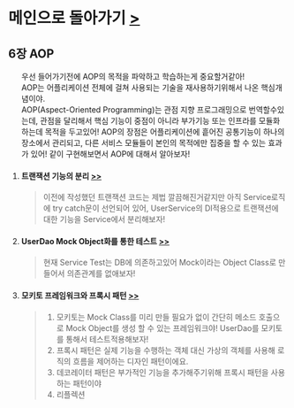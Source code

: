 
<h1>메인으로 돌아가기 <a href="https://github.com/EungyuCho/toby_spring_pract">></a></h1>
<h2>6장 AOP</h2>
<ol>
    우선 들어가기전에 AOP의 목적을 파악하고 학습하는게 중요할거같아!<br>
    AOP는 어플리케이션 전체에 걸쳐 사용되는 기술을 재사용하기위해서 나온 핵심개념이야.<br>
    AOP(Aspect-Oriented Programming)는 관점 지향 프로그래밍으로 번역할수있는데, 관점을 달리해서 핵심 기능이 중점이 아니라 부가기능 또는 인프라를 모듈화하는데 목적을 두고있어!
    AOP의 장점은 어플리케이션에 흩어진 공통기능이 하나의 장소에서 관리되고, 다른 서비스 모듈들이 본인의 목적에만 집중을 할 수 있는 효과가 있어! 같이 구현해보면서 AOP에 대해서 알아보자!
    <li>
        <h4>트랜잭션 기능의 분리  <a href="https://github.com/EungyuCho/toby_spring_pract/commit/e4a62818ba39aa3598cd3078b1ab1a4a714a81db#diff-df0e9cc892a31305ec28819bc6e08e6a">>></a></h4>
        <BlockQuote>
           이전에 작성했던 트랜잭션 코드는 제법 깔끔해진거같지만 아직 Service로직에 try catch문이 선언되어 있어, UserService의 DI적용으로 트랜잭션에 대한 기능을 Service에서 분리해보자!
        </BlockQuote>
    </li>
    <li>
        <h4>UserDao Mock Object화를 통한 테스트  <a href="https://github.com/EungyuCho/toby_spring_pract/commit/92f13e11f97480f0816bbf9249d025d30a987546">>></a></h4>
        <BlockQuote>
           현재 Service Test는 DB에 의존하고있어 Mock이라는 Object Class로 만들어서 의존관계를 없애보자!
        </BlockQuote>
    </li>
    <li>
        <h4>모키토 프레임워크와 프록시 패턴  <a href="https://github.com/EungyuCho/toby_spring_pract/commit/a28838f49798c945776a576a258a9bdd664c1ee1">>></a></h4>
        <BlockQuote>
            <ol>
                <li>
                    모키토는 Mock Class를 미리 만들 필요가 없이 간단히 메소드 호출으로 Mock Object를 생성 할 수 있는 프레임워크야! UserDao를 모키토를 통해서 테스트적용해보자!
                </li>
                <li>
                    프록시 패턴은 실제 기능을 수행하는 객체 대신 가상의 객체를 사용해 로직의 흐름을 제어하는 디자인 패턴이에요. 
                </li>
                <li>
                    데코레이터 패턴은 부가적인 기능을 추가해주기위해 프록시 패턴을 사용하는 패턴이야
                </li> 
                <li>
                    리플렉션
                </li>
            </ol>
        </BlockQuote>
    </li>    
</ol>

